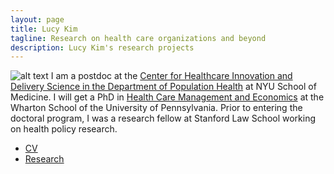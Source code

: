 ```yaml
---
layout: page
title: Lucy Kim
tagline: Research on health care organizations and beyond
description: Lucy Kim's research projects
---
```


![alt text](http://lucy-kim.github.io/profile_mar2016.jpg)
I am a postdoc at the [Center for Healthcare Innovation and Delivery Science in the Department of Population Health](https://med.nyu.edu/chids/home) at NYU School of Medicine. I will get a PhD in [Health Care Management and Economics](https://hcmg.wharton.upenn.edu/) at the Wharton School of the University of Pennsylvania. Prior to entering the doctoral program, I was a research fellow at Stanford Law School working on health policy research.

- [CV](https://www.dropbox.com/s/zk7ezft9euff3pp/Kim-cv.pdf?dl=0)
- [Research](pages/research.html)
